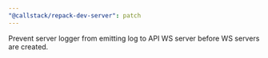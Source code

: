 ```yaml
---
"@callstack/repack-dev-server": patch
---
```


Prevent server logger from emitting log to API WS server before WS servers are created.
